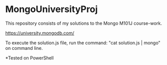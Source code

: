 # MongoUniversityProj
This repository consists of my solutions to the Mongo M101J course-work.

https://university.mongodb.com/

To execute the solution.js file, run the command: "cat solution.js | mongo" on command line.

*Tested on PowerShell
